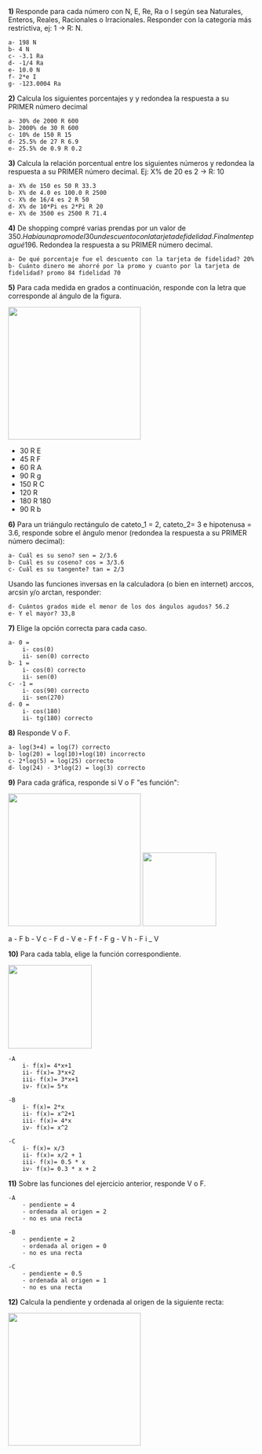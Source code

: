 
**1)** Responde para cada número con N, E, Re, Ra o I según sea Naturales, Enteros, Reales,
Racionales o Irracionales. Responder con la categoría más restrictiva, ej: 1 -> R: N.

    a- 198 N
    b- 4 N 
    c- -3.1 Ra
    d- -1/4 Ra
    e- 10.0 N
    f- 2*e I
    g- -123.0004 Ra


**2)** Calcula los siguientes porcentajes y y redondea la respuesta a su PRIMER número decimal

    a- 30% de 2000 R 600
    b- 2000% de 30 R 600
    c- 10% de 150 R 15 
    d- 25.5% de 27 R 6.9
    e- 25.5% de 0.9 R 0.2

**3)** Calcula la relación porcentual entre los siguientes números y redondea la respuesta a su PRIMER número decimal. Ej: X% de 20 es 2 -> R: 10

    a- X% de 150 es 50 R 33.3
    b- X% de 4.0 es 100.0 R 2500
    c- X% de 16/4 es 2 R 50 
    d- X% de 10*Pi es 2*Pi R 20
    e- X% de 3500 es 2500 R 71.4

**4)** De shopping compré varias prendas por un valor de 350$. Había una promo del 30% sobre la cual se aplico luego
un descuento con la tarjeta de fidelidad. Finalmente pagué 196$. Redondea la respuesta a su PRIMER número decimal.

    a- De qué porcentaje fue el descuento con la tarjeta de fidelidad? 20%
    b- Cuánto dinero me ahorré por la promo y cuanto por la tarjeta de fidelidad? promo 84 fidelidad 70


**5)** Para cada medida en grados a continuación, responde con la letra que corresponde al ángulo de la figura.

<img  src='./figuras/EX_5.png' height='270px'>

  - 30 R E
  - 45 R F
  - 60 R A
  - 90 R g
  - 150 R C
  - 120 R 
  - 180 R 180
  - 90 R b


**6)** Para un triángulo rectángulo de cateto_1 = 2, cateto_2= 3 e hipotenusa = 3.6, responde sobre el ángulo
menor (redondea la respuesta a su PRIMER número decimal):

    a- Cuál es su seno? sen = 2/3.6
    b- Cuál es su coseno? cos = 3/3.6
    c- Cuál es su tangente? tan = 2/3

Usando las funciones inversas en la calculadora (o bien en internet) arccos, arcsin y/o arctan, responder:

    d- Cuántos grados mide el menor de los dos ángulos agudos? 56.2
    e- Y el mayor? 33,8

**7)** Elige la opción correcta para cada caso.

    a- 0 = 
        i- cos(0)
        ii- sen(0) correcto
    b- 1 = 
        i- cos(0) correcto
        ii- sen(0)
    c- -1 =
        i- cos(90) correcto
        ii- sen(270)
    d- 0 =
        i- cos(180) 
        ii- tg(180) correcto

**8)** Responde V o F.

    a- log(3+4) = log(7) correcto
    b- log(20) = log(10)+log(10) incorrecto
    c- 2*log(5) = log(25) correcto
    d- log(24) - 3*log(2) = log(3) correcto

**9)** Para cada gráfica, responde si V o F "es función":

<img  src='./figuras/EX_9.png' height='270px'>
<img  src='./figuras/EX_9b.png' height='150px'>

a - F
b - V
c - F
d - V
e - F
f - F
g - V
h - F
i _ V

**10)** Para cada tabla, elige la función correspondiente.


<img  src='./figuras/EX_10.png' height='170px'>

    -A 
        i- f(x)= 4*x+1
        ii- f(x)= 3*x+2
        iii- f(x)= 3*x+1
        iv- f(x)= 5*x

    -B 
        i- f(x)= 2*x
        ii- f(x)= x^2+1
        iii- f(x)= 4*x
        iv- f(x)= x^2

    -C 
        i- f(x)= x/3
        ii- f(x)= x/2 + 1
        iii- f(x)= 0.5 * x
        iv- f(x)= 0.3 * x + 2

**11)** Sobre las funciones del ejercicio anterior, responde V o F.

    -A  
        - pendiente = 4
        - ordenada al origen = 2
        - no es una recta

    -B  
        - pendiente = 2
        - ordenada al origen = 0
        - no es una recta

    -C  
        - pendiente = 0.5
        - ordenada al origen = 1
        - no es una recta

**12)** Calcula la pendiente y ordenada al origen de la siguiente recta:

<img  src='./figuras/EX_12.png' height='270px'>

